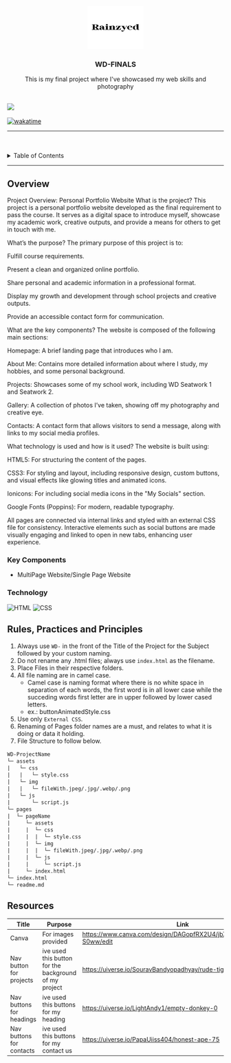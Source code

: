 <a name="readme-top">

<br/>

<br />
<div align="center">
  <a href="https://github.com/Rainyzedd/">
    <img src="./assets/img/Medium (1).png" alt="Logo" width="130" height="100">
  </a>
  <h3 align="center">WD-FINALS</h3>
</div>
<div align="center">
  This is my final project where I've showcased my web skills and photography 
</div>

<br />

![](https://visit-counter.vercel.app/counter.png?page=Rainyzedd/WD-Finals)

[![wakatime](https://wakatime.com/badge/user/018dd99a-4985-4f98-8216-6ca6fe2ce0f8/project/63501637-9a31-42f0-960d-4d0ab47977f8.svg)](https://wakatime.com/badge/user/018dd99a-4985-4f98-8216-6ca6fe2ce0f8/project/63501637-9a31-42f0-960d-4d0ab47977f8)

---

<br />
<br />

<details>
  <summary>Table of Contents</summary>
  <ol>
    <li>
      <a href="#overview">Overview</a>
      <ol>
        <li>
          <a href="#key-components">Key Components</a>
        </li>
        <li>
          <a href="#technology">Technology</a>
        </li>
      </ol>
    </li>
    <li>
      <a href="#rule,-practices-and-principles">Rules, Practices and Principles</a>
    </li>
    <li>
      <a href="#resources">Resources</a>
    </li>
  </ol>
</details>

---

## Overview
Project Overview: Personal Portfolio Website
What is the project?
This project is a personal portfolio website developed as the final requirement to pass the course. It serves as a digital space to introduce myself, showcase my academic work, creative outputs, and provide a means for others to get in touch with me.

What’s the purpose?
The primary purpose of this project is to:

Fulfill course requirements.

Present a clean and organized online portfolio.

Share personal and academic information in a professional format.

Display my growth and development through school projects and creative outputs.

Provide an accessible contact form for communication.

What are the key components?
The website is composed of the following main sections:

Homepage: A brief landing page that introduces who I am.

About Me: Contains more detailed information about where I study, my hobbies, and some personal background.

Projects: Showcases some of my school work, including WD Seatwork 1 and Seatwork 2.

Gallery: A collection of photos I’ve taken, showing off my photography and creative eye.

Contacts: A contact form that allows visitors to send a message, along with links to my social media profiles.

What technology is used and how is it used?
The website is built using:

HTML5: For structuring the content of the pages.

CSS3: For styling and layout, including responsive design, custom buttons, and visual effects like glowing titles and animated icons.

Ionicons: For including social media icons in the "My Socials" section.

Google Fonts (Poppins): For modern, readable typography.

All pages are connected via internal links and styled with an external CSS file for consistency. Interactive elements such as social buttons are made visually engaging and linked to open in new tabs, enhancing user experience.



### Key Components
- MultiPage Website/Single Page Website

### Technology
![HTML](https://img.shields.io/badge/HTML-E34F26?style=for-the-badge&logo=html5&logoColor=white)
![CSS](https://img.shields.io/badge/CSS-1572B6?style=for-the-badge&logo=css3&logoColor=white)

## Rules, Practices and Principles
1. Always use `WD-` in the front of the Title of the Project for the Subject followed by your custom naming.
2. Do not rename any .html files; always use `index.html` as the filename.
3. Place Files in their respective folders.
4. All file naming are in camel case.
   - Camel case is naming format where there is no white space in separation of each words, the first word is in all lower case while the succeding words first letter are in upper followed by lower cased letters.
   - ex.: buttonAnimatedStyle.css
5. Use only `External CSS`.
6. Renaming of Pages folder names are a must, and relates to what it is doing or data it holding.
7. File Structure to follow below.

```
WD-ProjectName
└─ assets
|   └─ css
|   |   └─ style.css
|   └─ img
|   |   └─ fileWith.jpeg/.jpg/.webp/.png
|   └─ js
|       └─ script.js
└─ pages
|  └─ pageName
|     └─ assets
|     |  └─ css
|     |  |  └─ style.css
|     |  └─ img
|     |  |  └─ fileWith.jpeg/.jpg/.webp/.png
|     |  └─ js
|     |     └─ script.js
|     └─ index.html
└─ index.html
└─ readme.md
```

## Resources

<!-- TODO: Add References -->
| Title | Purpose | Link |
|-|-|-|
| Canva | For images provided | https://www.canva.com/design/DAGopfRX2U4/jbX8nxY5t2OP3gR2X-S0ww/edit |
| Nav button for projects | ive used this button for the background of my project | https://uiverse.io/SouravBandyopadhyay/rude-tiger-29 |
| Nav buttons for headings | ive used this buttons for my heading | https://uiverse.io/LightAndy1/empty-donkey-0 |
| Nav buttons for contacts | ive used this buttons for my contact us | https://uiverse.io/PapaUiiss404/honest-ape-75 |

